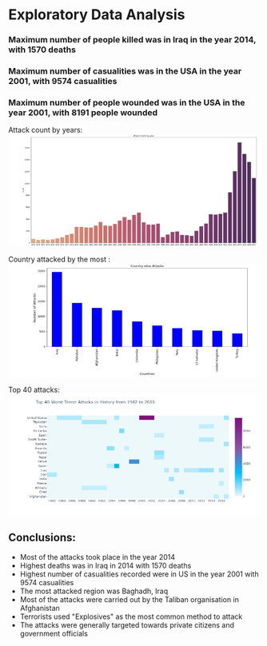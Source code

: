 # Exploratory Data Analysis
### Maximum number of people killed was in Iraq in the year 2014, with 1570 deaths
### Maximum number of casualities was in the USA in the year 2001, with 9574 casualities
### Maximum number of people wounded was in the USA in the year 2001, with 8191 people wounded

Attack count by years: 
![attack](https://github.com/aswinikalyan30/LGMVIP-DataScience_AswiniKalyan/blob/main/Terrorism-EDA/AttacksYears.jpg)

Country attacked by the most :
![country](https://github.com/aswinikalyan30/LGMVIP-DataScience_AswiniKalyan/blob/main/Terrorism-EDA/CountryAttack.jpg)

Top 40 attacks:
![top](https://github.com/aswinikalyan30/LGMVIP-DataScience_AswiniKalyan/blob/main/Terrorism-EDA/40Worst.jpg)

## Conclusions:
- Most of the attacks took place in the year 2014
- Highest deaths was in Iraq in 2014 with 1570 deaths
- Highest number of casualities recorded were in US in the year 2001 with 9574 casualities
- The most attacked region was Baghadh, Iraq
- Most of the attacks were carried out by the Taliban organisation in Afghanistan 
- Terrorists used "Explosives" as the most common method to attack
- The attacks were generally targeted towards private citizens and government officials

